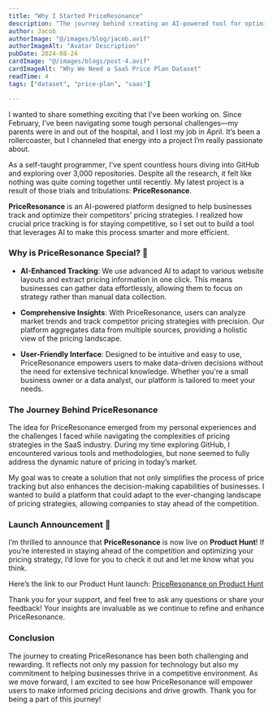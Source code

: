 ```yaml
---
title: "Why I Started PriceResonance"
description: "The journey behind creating an AI-powered tool for optimizing SaaS pricing strategies."
author: Jacob
authorImage: "@/images/blog/jacob.avif"
authorImageAlt: "Avatar Description"
pubDate: 2024-08-24
cardImage: "@/images/blogs/post-4.avif"
cardImageAlt: "Why We Need a SaaS Price Plan Dataset"
readTime: 4
tags: ["dataset", "price-plan", "saas"]

---
```


I wanted to share something exciting that I've been working on. Since February, I’ve been navigating some tough personal challenges—my parents were in and out of the hospital, and I lost my job in April. It’s been a rollercoaster, but I channeled that energy into a project I’m really passionate about.

As a self-taught programmer, I've spent countless hours diving into GitHub and exploring over 3,000 repositories. Despite all the research, it felt like nothing was quite coming together until recently. My latest project is a result of those trials and tribulations: **PriceResonance**.

**PriceResonance** is an AI-powered platform designed to help businesses track and optimize their competitors' pricing strategies. I realized how crucial price tracking is for staying competitive, so I set out to build a tool that leverages AI to make this process smarter and more efficient.

### Why is PriceResonance Special? 🌟

- **AI-Enhanced Tracking**: We use advanced AI to adapt to various website layouts and extract pricing information in one click. This means businesses can gather data effortlessly, allowing them to focus on strategy rather than manual data collection.

- **Comprehensive Insights**: With PriceResonance, users can analyze market trends and track competitor pricing strategies with precision. Our platform aggregates data from multiple sources, providing a holistic view of the pricing landscape.

- **User-Friendly Interface**: Designed to be intuitive and easy to use, PriceResonance empowers users to make data-driven decisions without the need for extensive technical knowledge. Whether you're a small business owner or a data analyst, our platform is tailored to meet your needs.

### The Journey Behind PriceResonance

The idea for PriceResonance emerged from my personal experiences and the challenges I faced while navigating the complexities of pricing strategies in the SaaS industry. During my time exploring GitHub, I encountered various tools and methodologies, but none seemed to fully address the dynamic nature of pricing in today’s market.

My goal was to create a solution that not only simplifies the process of price tracking but also enhances the decision-making capabilities of businesses. I wanted to build a platform that could adapt to the ever-changing landscape of pricing strategies, allowing companies to stay ahead of the competition.

### Launch Announcement 🚀

I’m thrilled to announce that **PriceResonance** is now live on **Product Hunt**! If you’re interested in staying ahead of the competition and optimizing your pricing strategy, I’d love for you to check it out and let me know what you think.

Here’s the link to our Product Hunt launch: [PriceResonance on Product Hunt](https://www.producthunt.com/posts/priceresonance)

Thank you for your support, and feel free to ask any questions or share your feedback! Your insights are invaluable as we continue to refine and enhance PriceResonance.

### Conclusion

The journey to creating PriceResonance has been both challenging and rewarding. It reflects not only my passion for technology but also my commitment to helping businesses thrive in a competitive environment. As we move forward, I am excited to see how PriceResonance will empower users to make informed pricing decisions and drive growth. Thank you for being a part of this journey!
